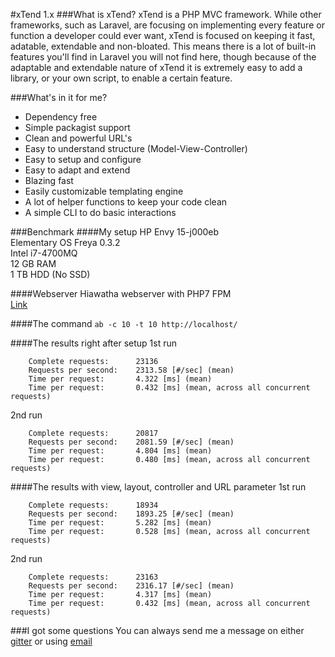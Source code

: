 #xTend 1.x
###What is xTend?
xTend is a PHP MVC framework. While other frameworks, such as Laravel, are focusing on implementing every feature or function a developer could ever want, xTend is focused on keeping it fast, adatable, extendable and non-bloated. This means there is a lot of built-in features you'll find in Laravel you will not find here, though because of the adaptable and extendable nature of xTend it is extremely easy to add a library, or your own script, to enable a certain feature.

###What's in it for me?
* Dependency free
* Simple packagist support
* Clean and powerful URL's
* Easy to understand structure (Model-View-Controller)
* Easy to setup and configure
* Easy to adapt and extend
* Blazing fast
* Easily customizable templating engine
* A lot of helper functions to keep your code clean
* A simple CLI to do basic interactions

###Benchmark
####My setup
HP Envy 15-j000eb  
Elementary OS Freya 0.3.2  
Intel i7-4700MQ  
12 GB RAM  
1 TB HDD (No SSD)  

####Webserver
Hiawatha webserver with PHP7 FPM  
[Link](https://www.hiawatha-webserver.org/)  

####The command
`ab -c 10 -t 10 http://localhost/`

####The results right after setup
1st run
```
    Complete requests:      23136
    Requests per second:    2313.58 [#/sec] (mean)
    Time per request:       4.322 [ms] (mean)
    Time per request:       0.432 [ms] (mean, across all concurrent requests)
```

2nd run
```
    Complete requests:      20817
    Requests per second:    2081.59 [#/sec] (mean)
    Time per request:       4.804 [ms] (mean)
    Time per request:       0.480 [ms] (mean, across all concurrent requests)
```

####The results with view, layout, controller and URL parameter
1st run
```
    Complete requests:      18934
    Requests per second:    1893.25 [#/sec] (mean)
    Time per request:       5.282 [ms] (mean)
    Time per request:       0.528 [ms] (mean, across all concurrent requests)
```

2nd run
```
    Complete requests:      23163
    Requests per second:    2316.17 [#/sec] (mean)
    Time per request:       4.317 [ms] (mean)
    Time per request:       0.432 [ms] (mean, across all concurrent requests)
```

###I got some questions
You can always send me a message on either [gitter](http://gitter.im) or using [email](mailto:hi@liammartens.com)
